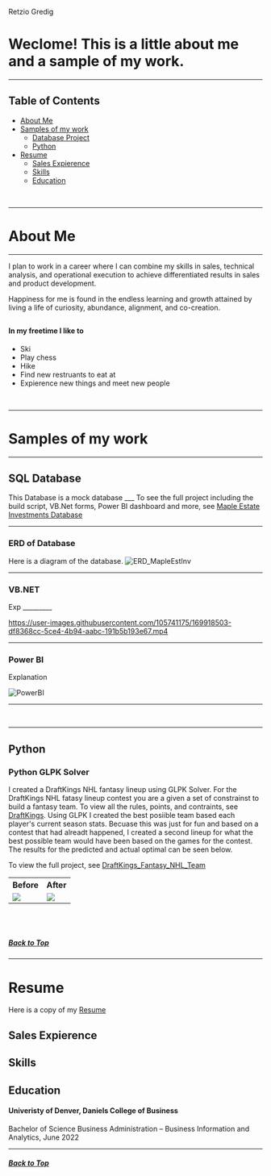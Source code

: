 Retzio Gredig
<a id="Top"></a>

# Weclome! This is a little about me and a sample of my work. 

<hr>



## Table of Contents


* [About Me](#1)<br>
* [Samples of my work](#2)<br>
  * [Database Project](#2.1)<br>
  * [Python](#2.2)<br>
* [Resume](#3)<br>
    * [Sales Expierence](#3.1)<br>
    * [Skills](#3.2)<br>
    * [Education](#3.3)<br>
  
<br>
<hr>

# About Me<a id=1></a>
<hr>

I plan to work in a career where I can combine my skills in sales, technical analysis, and operational execution to achieve differentiated results in sales and product development.

Happiness for me is found in the endless learning and growth attained by living a life of curiosity, abundance, alignment, and co-creation.
## 
#### In my freetime I like to
* Ski 
* Play chess
* Hike
* Find new restruants to eat at
* Expierence new things and meet new people

<br>
<hr>

# Samples of my work<a id=2></a>
<hr>

## SQL Database<a id=2.1></a>
This Database is a mock database ___
To see the full project including the build script, VB.Net forms, Power BI dashboard and more, see [Maple Estate Investments Database](https://github.com/Retzio/MapleEstateInvestments_Database)

<hr>

### ERD of Database
Here is a diagram of the database.
![ERD_MapleEstInv](https://user-images.githubusercontent.com/105741175/169920126-8e87ba49-6122-492a-b163-367658509f5b.png)



<hr>

### VB.NET
Exp _________


https://user-images.githubusercontent.com/105741175/169918503-df8368cc-5ce4-4b94-aabc-191b5b193e67.mp4


<hr>



### Power BI 
Explanation


![PowerBI](https://user-images.githubusercontent.com/105741175/169918711-7b4952f0-0b93-4636-9632-166fb0b41d6e.png)


<hr>
<br>


<hr>



## Python<a id=2.2></a>
### Python GLPK Solver

I created a DraftKings NHL fantasy lineup using GLPK Solver. For the DraftKings NHL fatasy lineup contest you are a given a set of constrainst to build a fantasy team. To view all the rules, points, and contraints, see [DraftKings](https://www.draftkings.com/help/rules/3). Using GLPK I created the best posiible team based each player's current season stats. Becuase this was just for fun and based on a contest that had alreadt happened, I created a second lineup for what the best possible team would have been based on the games for the contest. The results for the predicted and actual optimal can be seen below.

To view the full project, see [DraftKings_Fantasy_NHL_Team](https://github.com/Retzio/DraftKings_Fantasy_NHL_Team)

<table>
  <tr>
    <th><b>Before</b></th>
    <th><b>After</b></th>
  </tr>
  <tr>
    <td><img src= "https://user-images.githubusercontent.com/105741175/169449698-fd577d19-55e8-4cb1-aaeb-0644400676e9.png" height="auto" width="auto"></td>
    <td><img src= "https://user-images.githubusercontent.com/105741175/169449718-e184437b-9219-42f2-a51a-65eb48a9a59c.png" height="auto" width="auto"></td>
  </tr>
  <tr>
</table>
  


<br>
<br>

##### [Back to Top](#Top)

<hr>



# Resume <a id=3></a>
Here is a copy of my
[Resume](https://github.com/Retzio/Resume/blob/main/Retzio%20Gredig%20Resume.pdf)

## Sales Expierence<a id=3.1></a>

## Skills <a id=3.2></a>

## Education<a id=3.3></a>
####  Univeristy of Denver, Daniels College of Business
Bachelor of Science Business Administration – Business Information and Analytics, June 2022

<hr>

##### [Back to Top](#Top)






